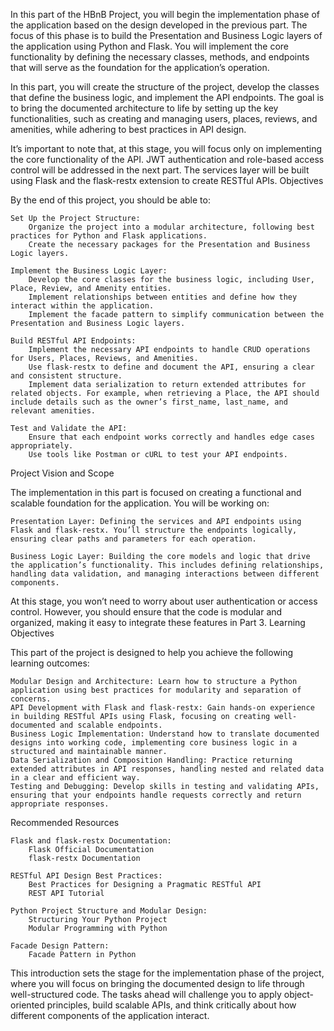 In this part of the HBnB Project, you will begin the implementation phase of the application based on the design developed in the previous part. The focus of this phase is to build the Presentation and Business Logic layers of the application using Python and Flask. You will implement the core functionality by defining the necessary classes, methods, and endpoints that will serve as the foundation for the application’s operation.

In this part, you will create the structure of the project, develop the classes that define the business logic, and implement the API endpoints. The goal is to bring the documented architecture to life by setting up the key functionalities, such as creating and managing users, places, reviews, and amenities, while adhering to best practices in API design.

It’s important to note that, at this stage, you will focus only on implementing the core functionality of the API. JWT authentication and role-based access control will be addressed in the next part. The services layer will be built using Flask and the flask-restx extension to create RESTful APIs.
Objectives

By the end of this project, you should be able to:

    Set Up the Project Structure:
        Organize the project into a modular architecture, following best practices for Python and Flask applications.
        Create the necessary packages for the Presentation and Business Logic layers.

    Implement the Business Logic Layer:
        Develop the core classes for the business logic, including User, Place, Review, and Amenity entities.
        Implement relationships between entities and define how they interact within the application.
        Implement the facade pattern to simplify communication between the Presentation and Business Logic layers.

    Build RESTful API Endpoints:
        Implement the necessary API endpoints to handle CRUD operations for Users, Places, Reviews, and Amenities.
        Use flask-restx to define and document the API, ensuring a clear and consistent structure.
        Implement data serialization to return extended attributes for related objects. For example, when retrieving a Place, the API should include details such as the owner’s first_name, last_name, and relevant amenities.

    Test and Validate the API:
        Ensure that each endpoint works correctly and handles edge cases appropriately.
        Use tools like Postman or cURL to test your API endpoints.

Project Vision and Scope

The implementation in this part is focused on creating a functional and scalable foundation for the application. You will be working on:

    Presentation Layer: Defining the services and API endpoints using Flask and flask-restx. You’ll structure the endpoints logically, ensuring clear paths and parameters for each operation.

    Business Logic Layer: Building the core models and logic that drive the application’s functionality. This includes defining relationships, handling data validation, and managing interactions between different components.

At this stage, you won’t need to worry about user authentication or access control. However, you should ensure that the code is modular and organized, making it easy to integrate these features in Part 3.
Learning Objectives

This part of the project is designed to help you achieve the following learning outcomes:

    Modular Design and Architecture: Learn how to structure a Python application using best practices for modularity and separation of concerns.
    API Development with Flask and flask-restx: Gain hands-on experience in building RESTful APIs using Flask, focusing on creating well-documented and scalable endpoints.
    Business Logic Implementation: Understand how to translate documented designs into working code, implementing core business logic in a structured and maintainable manner.
    Data Serialization and Composition Handling: Practice returning extended attributes in API responses, handling nested and related data in a clear and efficient way.
    Testing and Debugging: Develop skills in testing and validating APIs, ensuring that your endpoints handle requests correctly and return appropriate responses.

Recommended Resources

    Flask and flask-restx Documentation:
        Flask Official Documentation
        flask-restx Documentation

    RESTful API Design Best Practices:
        Best Practices for Designing a Pragmatic RESTful API
        REST API Tutorial

    Python Project Structure and Modular Design:
        Structuring Your Python Project
        Modular Programming with Python

    Facade Design Pattern:
        Facade Pattern in Python

This introduction sets the stage for the implementation phase of the project, where you will focus on bringing the documented design to life through well-structured code. The tasks ahead will challenge you to apply object-oriented principles, build scalable APIs, and think critically about how different components of the application interact.